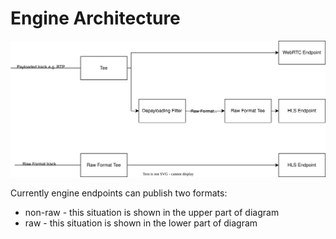 # Engine Architecture

![Alt text](assets/tee_diagram.drawio.svg)

Currently engine endpoints can publish two formats:
- non-raw - this situation is shown in the upper part of diagram
- raw - this situation is shown in the lower part of diagram




